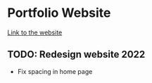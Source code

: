 # Portfolio Website
[Link to the website](https://jorislimonier.github.io/)



## TODO: Redesign website 2022
- Fix spacing in home page